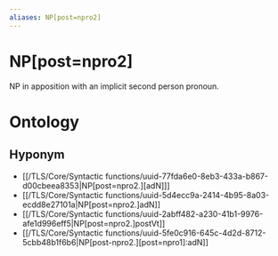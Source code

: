 ```yaml
---
aliases: NP[post=npro2]
---
```

# NP[post=npro2]

NP in apposition with an implicit second person pronoun.
# Ontology

## Hyponym
- [[/TLS/Core/Syntactic functions/uuid-77fda6e0-8eb3-433a-b867-d00cbeea8353|NP[post=npro2.][adN]]]
- [[/TLS/Core/Syntactic functions/uuid-5d4ecc9a-2414-4b95-8a03-ecdd8e27101a|NP[post=npro2.]adN]]
- [[/TLS/Core/Syntactic functions/uuid-2abff482-a230-41b1-9976-afe1d996eff5|NP[post=npro2.]postVt]]
- [[/TLS/Core/Syntactic functions/uuid-5fe0c916-645c-4d2d-8712-5cbb48b1f6b6|NP[post-npro2.][post=npro1]:adN]]